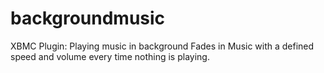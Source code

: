 backgroundmusic
===============

XBMC Plugin: Playing music in background
Fades in Music with a defined speed and volume every time nothing is playing.
